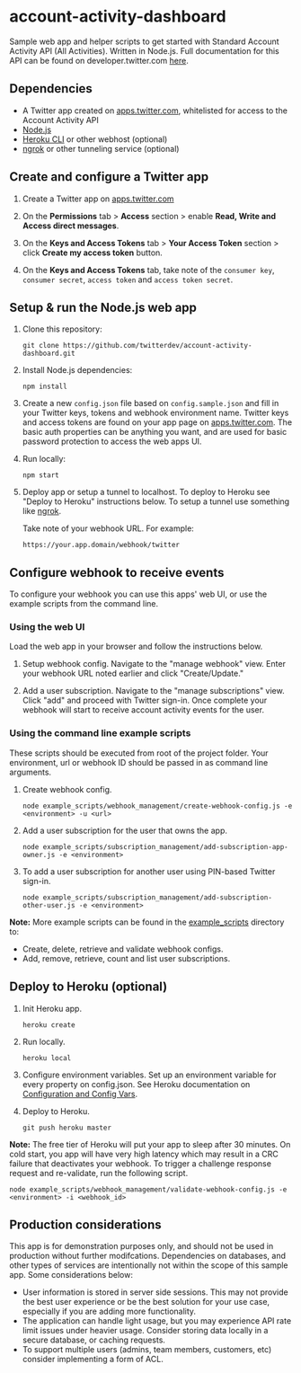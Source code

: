 # account-activity-dashboard
Sample web app and helper scripts to get started with Standard Account Activity API (All Activities). Written in Node.js. Full documentation for this API can be found on developer.twitter.com [here](https://developer.twitter.com/en/docs/accounts-and-users/subscribe-account-activity/overview).

## Dependencies

* A Twitter app created on [apps.twitter.com](https://apps.twitter.com/), whitelisted for access to the Account Activity API
* [Node.js](https://nodejs.org)
* [Heroku CLI](https://devcenter.heroku.com/articles/heroku-cli) or other webhost (optional)
* [ngrok](https://ngrok.com/) or other tunneling service (optional)

## Create and configure a Twitter app

1. Create a Twitter app on [apps.twitter.com](https://apps.twitter.com/)

2. On the **Permissions** tab > **Access** section > enable **Read, Write and Access direct messages**.

3. On the **Keys and Access Tokens** tab > **Your Access Token** section > click **Create my access token** button.

4.  On the **Keys and Access Tokens** tab, take note of the `consumer key`, `consumer secret`, `access token` and `access token secret`.

## Setup & run the Node.js web app

1. Clone this repository:

	```
	git clone https://github.com/twitterdev/account-activity-dashboard.git
	```

2. Install Node.js dependencies:

	```
	npm install
	```

3. Create a new `config.json` file based on `config.sample.json` and fill in your Twitter keys, tokens and webhook environment name. Twitter keys and access tokens are found on your app page on [apps.twitter.com](https://apps.twitter.com/). The basic auth properties can be anything you want, and are used for basic password protection to access the web apps UI.

4. Run locally:

	```
	npm start
	```
	
5. Deploy app or setup a tunnel to localhost. To deploy to Heroku see "Deploy to Heroku" instructions below. To setup a tunnel use something like [ngrok](https://ngrok.com/).
	
	Take note of your webhook URL. For example:
	
	```
	https://your.app.domain/webhook/twitter
	```
	
## Configure webhook to receive events
To configure your webhook you can use this apps' web UI, or use the example scripts from the command line.

### Using the web UI

Load the web app in your browser and follow the instructions below.

1. Setup webhook config. Navigate to the "manage webhook" view. Enter your webhook URL noted earlier and click "Create/Update."
	
2. Add a user subscription. Navigate to the "manage subscriptions" view. Click "add" and proceed with Twitter sign-in. Once complete your webhook will start to receive account activity events for the user.
	
### Using the command line example scripts
These scripts should be executed from root of the project folder. Your environment, url or webhook ID should be passed in as command line arguments.

1. Create webhook config.

	```
	node example_scripts/webhook_management/create-webhook-config.js -e <environment> -u <url>
	```

2. Add a user subscription for the user that owns the app.

	```
	node example_scripts/subscription_management/add-subscription-app-owner.js -e <environment>
	```
	
2. To add a user subscription for another user using PIN-based Twitter sign-in.

	```
	node example_scripts/subscription_management/add-subscription-other-user.js -e <environment>
	```

**Note:** More example scripts can be found in the [example_scripts](example_scripts) directory to:

* Create, delete, retrieve and validate webhook configs.
* Add, remove, retrieve, count and list user subscriptions.


## Deploy to Heroku (optional)

1. Init Heroku app.

	```
	heroku create
	``` 

2. Run locally.

	```
	heroku local
	```
	
3. Configure environment variables. Set up an environment variable for every property on config.json. See Heroku documentation on [Configuration and Config Vars](https://devcenter.heroku.com/articles/config-vars).

4. Deploy to Heroku.

	```
	git push heroku master
	```

**Note:** The free tier of Heroku will put your app to sleep after 30 minutes. On cold start, you app will have very high latency which may result in a CRC failure that deactivates your webhook. To trigger a challenge response request and re-validate, run the following script.

```
node example_scripts/webhook_management/validate-webhook-config.js -e <environment> -i <webhook_id>
```

## Production considerations
This app is for demonstration purposes only, and should not be used in production without further modifcations. Dependencies on databases, and other types of services are intentionally not within the scope of this sample app. Some considerations below:

- User information is stored in server side sessions. This may not provide the best user experience or be the best solution for your use case, especially if you are adding more functionality.
- The application can handle light usage, but you may experience API rate limit issues under heavier usage. Consider storing data locally in a secure database, or caching requests.
- To support multiple users (admins, team members, customers, etc) consider implementing a form of ACL.

